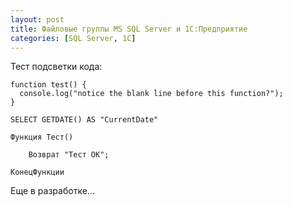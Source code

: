 ```yaml
---
layout: post
title: Файловые группы MS SQL Server и 1С:Предприятие
categories: [SQL Server, 1C]
---
```


Тест подсветки кода:

```
function test() {
  console.log("notice the blank line before this function?");
}
```

```
SELECT GETDATE() AS "CurrentDate"
```

```
Функция Тест()

    Возврат "Тест ОК";

КонецФункции
```

Еще в разработке...
